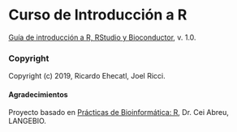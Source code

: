Curso de Introducción a R
==============================

[Guía de introducción a R, RStudio y Bioconductor](https://jriccil.github.io/IntroR/), v. 1.0.


### Copyright

Copyright (c) 2019, Ricardo Ehecatl, Joel Ricci.


#### Agradecimientos
 
Proyecto basado en 
[Prácticas de Bioinformática: R](http://datos.langebio.cinvestav.mx/~cei/cursos/BP_2018/), Dr. Cei Abreu, LANGEBIO.
